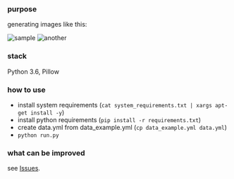 ### purpose
generating images like this:  

![sample](https://secure.meetupstatic.com/photos/event/2/0/0/c/600_462608204.jpeg)
![another](https://secure.meetupstatic.com/photos/event/b/1/c/c/600_463125516.jpeg)

### stack
Python 3.6, Pillow

### how to use
- install system requirements (`cat system_requirements.txt | xargs apt-get install -y`)
- install python requirements (`pip install -r requirements.txt`)
- create data.yml from data_example.yml (`cp data_example.yml data.yml`)
- `python run.py`

### what can be improved
see [Issues](https://github.com/spbpython/kdpv_generator/issues).

